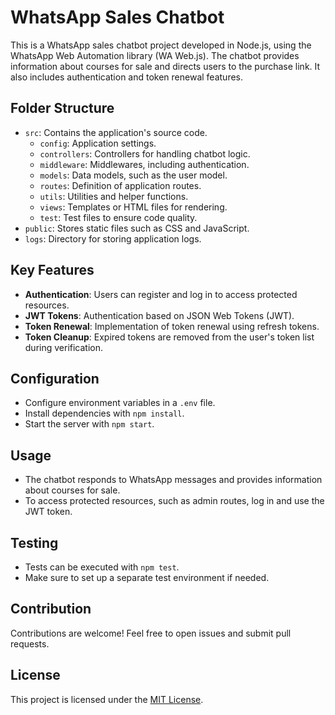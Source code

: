 # WhatsApp Sales Chatbot

This is a WhatsApp sales chatbot project developed in Node.js, using the WhatsApp Web Automation library (WA Web.js). The chatbot provides information about courses for sale and directs users to the purchase link. It also includes authentication and token renewal features.

## Folder Structure

- `src`: Contains the application's source code.
  - `config`: Application settings.
  - `controllers`: Controllers for handling chatbot logic.
  - `middleware`: Middlewares, including authentication.
  - `models`: Data models, such as the user model.
  - `routes`: Definition of application routes.
  - `utils`: Utilities and helper functions.
  - `views`: Templates or HTML files for rendering.
  - `test`: Test files to ensure code quality.
- `public`: Stores static files such as CSS and JavaScript.
- `logs`: Directory for storing application logs.

## Key Features

- **Authentication**: Users can register and log in to access protected resources.
- **JWT Tokens**: Authentication based on JSON Web Tokens (JWT).
- **Token Renewal**: Implementation of token renewal using refresh tokens.
- **Token Cleanup**: Expired tokens are removed from the user's token list during verification.

## Configuration

- Configure environment variables in a `.env` file.
- Install dependencies with `npm install`.
- Start the server with `npm start`.

## Usage

- The chatbot responds to WhatsApp messages and provides information about courses for sale.
- To access protected resources, such as admin routes, log in and use the JWT token.

## Testing

- Tests can be executed with `npm test`.
- Make sure to set up a separate test environment if needed.

## Contribution

Contributions are welcome! Feel free to open issues and submit pull requests.

## License

This project is licensed under the [MIT License](LICENSE).